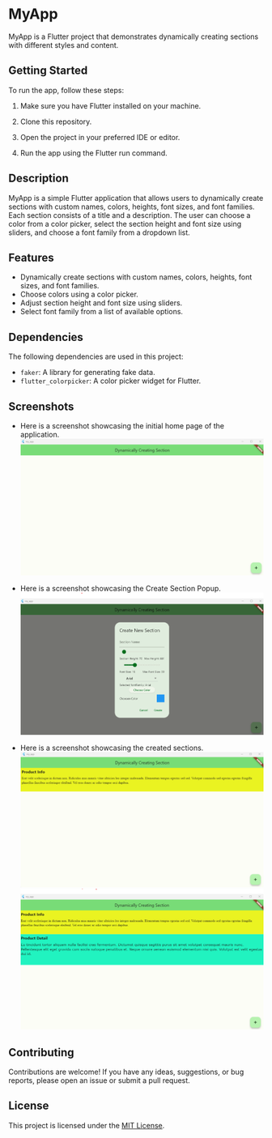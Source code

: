 # MyApp

MyApp is a Flutter project that demonstrates dynamically creating sections with different styles and content.

## Getting Started

To run the app, follow these steps:

1. Make sure you have Flutter installed on your machine.

2. Clone this repository.

3. Open the project in your preferred IDE or editor.

4. Run the app using the Flutter run command.

## Description

MyApp is a simple Flutter application that allows users to dynamically create sections with custom names, colors, heights, font sizes, and font families. Each section consists of a title and a description. The user can choose a color from a color picker, select the section height and font size using sliders, and choose a font family from a dropdown list.

## Features

- Dynamically create sections with custom names, colors, heights, font sizes, and font families.
- Choose colors using a color picker.
- Adjust section height and font size using sliders.
- Select font family from a list of available options.

## Dependencies

The following dependencies are used in this project:

- `faker`: A library for generating fake data.
- `flutter_colorpicker`: A color picker widget for Flutter.

## Screenshots

- Here is a screenshot showcasing the initial home page of the application.
  ![Alt text](./images/image1.png)
- Here is a screenshot showcasing the Create Section Popup.
  ![Alt text](./images/image2.png)

- Here is a screenshot showcasing the created sections.
  ![Alt text](./images/image3.png)
  ![Alt text](./images/image4.png)

## Contributing

Contributions are welcome! If you have any ideas, suggestions, or bug reports, please open an issue or submit a pull request.

## License

This project is licensed under the [MIT License](LICENSE).
